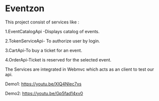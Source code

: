 # Eventzon
This project consist of services like :

1.EventCatalogApi -Displays catalog of events.

2.TokenServiceApi- To authorize user by login.

3.CartApi-To buy a ticket for an event.

4.OrderApi-Ticket is reserved for the selected event.

The Services are integrated in Webmvc which acts as an client to test our api.


Demo1:
https://youtu.be/XlQ4NIec7xs

Demo2:
https://youtu.be/Gp5fad14xv0

